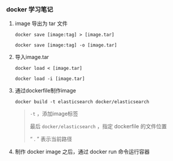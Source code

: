 ### docker 学习笔记

1. image 导出为 tar 文件

   `docker save [image:tag] > [image.tar]`

   `docker save [image:tag] -o [image.tar]`

2. 导入image.tar

   `docker load < [image.tar]`

   `docker load -i [image.tar]`
   
3. 通过dockerfile制作image

   `docker build -t elasticsearch docker/elasticsearch`

   >  `-t` ，添加image标签
   >
   >  最后 `docker/elasticsearch` ，指定 dockerfile 的文件位置
   >
   >  “ . ” 表示当前路径

4. 制作 docker image 之后，通过 docker run 命令运行容器



